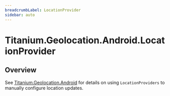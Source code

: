 ```yaml
---
breadcrumbLabel: LocationProvider
sidebar: auto
---
```


# Titanium.Geolocation.Android.LocationProvider

<ProxySummary/>

## Overview

See [Titanium.Geolocation.Android](Titanium.Geolocation.Android) for details on using `LocationProviders` to 
manually configure location updates.

<ApiDocs/>
